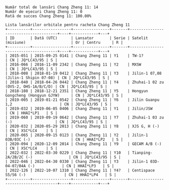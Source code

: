     Număr total de lansări Chang Zheng 11: 14
    Număr de eșecuri Chang Zheng 11: 0
    Rată de succes Chang Zheng 11: 100.00%
    
    Lista lansărilor orbitale pentru racheta Chang Zheng 11
    +----------+-----------------+----------------+-------+--------------------------------------+----+------------+---+
    | ID       | Dată (UTC)      | Lansator       | Serie | Satelit (misiune)                    | Or | Centru     | R |
    +----------+-----------------+----------------+-------+--------------------------------------+----+------------+---+
    | 2015-051 | 2015-09-25 0141 | Chang Zheng 11 | Y1    | TW-1?                                | CN | JQ*LC43/95 | S |
    | 2016-066 | 2016-11-09 2342 | Chang Zheng 11 | Y2    | MXSW                                 | CN | JQ*LC43/95 | S |
    | 2018-008 | 2018-01-19 0412 | Chang Zheng 11 | Y3    | Jilin-1 07,08 (Jilin-1 Shipin 07-08) | CN | JQ*LC43/95 | S |
    | 2018-040 | 2018-04-26 0442 | Chang Zheng 11 | Y4    | Zhuhai-1 02 zu (OVS-2, OHS-1A/B/C/D) | CN | JQ*LC43/95 | S |
    | 2018-108 | 2018-12-21 2351 | Chang Zheng 11 | Y5    | Hongyun Gongcheng (Hongyun GJYW)     | CN | JQ*LC43/95 | S |
    | 2019-005 | 2019-01-21 0542 | Chang Zheng 11 | Y6    | Jilin Guanpu 1,2                     | CN | JQ*LC43/95 | S |
    | 2019-032 | 2019-06-05 0406 | Chang Zheng 11 | Y1    | Jilin/JSW                            | CN | HHAI*LP1   | S |
    | 2019-060 | 2019-09-19 0642 | Chang Zheng 11 | Y7    | Zhuhai-1 03 zu (-)                   | CN | JQ*LC43/95 | S |
    | 2020-032 | 2020-05-29 2013 | Chang Zheng 11 | Y8    | XJS G, H (-)                         | CN | XSC*LC4    | S |
    | 2020-065 | 2020-09-15 0123 | Chang Zheng 11 | Y2    | Jilin-1 03B/03C (-)                  | CN | HHAI*LP2   | S |
    | 2020-094 | 2020-12-09 2014 | Chang Zheng 11 | Y9    | GECAM A/B (-)                        | CN | XSC*LC4    | S |
    | 2022-032 | 2022-03-30 0229 | Chang Zheng 11 | Y10   | Tianping-2A/2B/2C (-)                | CN | JQ*LC43/95 | S |
    | 2022-046 | 2022-04-30 0330 | Chang Zheng 11 | Y3    | Jilin-1 03D-04-07/04A (-)            | CN | HHAI*LP3   | S |
    | 2022-126 | 2022-10-07 1310 | Chang Zheng 11 | Y4?   | Centispace S5/S6 (-)                 | CN | HHAI*LP4   | S |
    +----------+-----------------+----------------+-------+--------------------------------------+----+------------+---+
    
    
